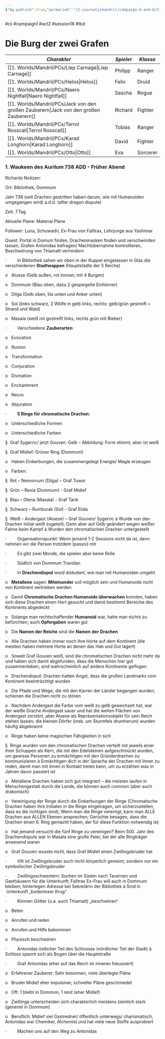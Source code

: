 ```yaml
---
{"dg-publish":true,"permalink":"/2-journals/mandril/campaign-b-and-b/2-act/2024-01-18/"}
---
```


#cii #campaign1 #act2 #session18 #tbd 

# Die Burg der zwei Grafen

| *Charakter* | *Spieler* | *Klasse* |
| ----------- | ----------- | ----------- |
| [[1. Worlds/Mandril/PCs/Liep Carnage\|Liep Carnage]] | Philipp | Ranger |
| [[1. Worlds/Mandril/PCs/Helos\|Helos]] | Felix | Druid |
| [[1. Worlds/Mandril/PCs/Naero Nightfall\|Naero Nightfall]] | Sascha | Rogue |
| [[1. Worlds/Mandril/PCs/Jack von den großen Zauberern\|Jack von den großen Zauberern]] | Richard | Fighter |
| [[1. Worlds/Mandril/PCs/Terrol Rosscall\|Terrol Rosscall]] | Tobias | Ranger |
| [[1. Worlds/Mandril/PCs/Karad Longhorn\|Karad Longhorn]] | David | Fighter |
| [[1. Worlds/Mandril/PCs/Otto\|Otto]] | Eva | Sorcerer |

### 1. Waukeen des Aurilum 738 ADD - Früher Abend

Richards Notizen:

Ort: Bibliothek, Dommum

Jahr 738 (seit Drachen gestritten haben darum, wie mit Humanoiden umgegangen wird) a.d.d. (after dragon dispute)

Zeit: 7.Tag

Aktuelle Plane: Material Plane

Follower: Luna, Schuwadri, Ex-Frau von Falltrax, Lehrjunge aus Yashimar

Quest: Portal in Domum finden, Drachenmasken finden und verschwinden lassen, Grafen Antonidas befragen/ Machtübernahme kontrollieren, Beschwörung von Thiamatt verhindern

·         In Bibliothek sahen wir oben in der Kuppel eingelassen in Glas die verschiedenen **Stadtwappen** (Hauptstädte der 5 Reiche)

o   Aluese (Gelb außen, rot innnen, mit 4 Burgen)

o   Dommum (Blau oben, dazu 2 gespiegelte Einhörner)

o   Dilga (Gelb oben, lila unten und Anker unten)

o   Sol (links schwarz, 2 Wölfe in gelb links, rechts: gelb/grün gestreift = Strand und Wald)

o   Masala (weiß rot gestreift links, rechts grün mit Bieber)

·         Verschiedene **Zauberarten**:

o   Evocation

o   Illusion

o   Transformation

o   Conjuration

o   Divination

o   Enchantment

o   Necro

o   Abjuration

·         **5 Ringe für chromatische Drachen:**

o   Unterschiedliche Formen

o   Unterschiedliche Farben

§  Graf Sygerric/ jetzt Gouven: Gelb – Abbildung: Form stimmt, aber ist weiß

§  Graf Midief: Grüner Ring (Dommum)

o   Haben Einkerbungen, die zusammengelegt Energie/ Magie erzeugen

o   Farben:

§  Rot – Nemornum (Dilga) – Graf Tuwor

§  Grün – Rexia (Dommum) - Graf Midief

§  Blau – Olena (Masala) - Graf Tarik

§  Schwarz – Rumburak (Sol) - Graf Elida

§  Weiß – Andergast (Aluese) – Graf Gouven/ Sygerric à Wurde von den Drachen initial weiß zugeteilt; Dann aber auf Gelb geändert wegen weißer Fahne beim Kampf à Wurden den chromatischen Drachen untergestellt

·         Organisationspunkt: Wenn jemand 1-2 Sessions nicht da ist, dann nehmen wir die Person trotzdem (passiv) mit

·         Es gibt zwei Monde, die spielen aber keine Rolle

·         Südlich von Dommum Travidan

·         In **Drachendisput** wurd diskutiert, wie man mit Humanoiden umgeht

o   **Metallene** sagen: **Miteinander** soll möglich sein und Humanoide nicht von Kontinent vertrieben werden

o   Damit **Chromatische Drachen Humanoide überwachen** konnten, haben sich diese Drachen einen Hort gesucht und damit bestimmt Bereiche des Kontinents abgedeckt

o   Solange man rechtschaffender **Humanoid** war, hatte man nichts zu befürchten; auch **Opfergaben** waren gut

o   Die **Namen der Reiche** sind die **Namen** **der** **Drachen**

o   Alle Drachen haben immer noch ihre Horte auf dem Kontinent (die meisten haben mehrere Horte an denen das Hab und Gut lagert)

o   Soweit Graf Gouven weiß, sind die chromatischen Drachen nicht mehr da und haben sich damit abgefunden, dass die Menschen hier gut zusammenleben; sind wahrscheinlich auf andere Kontinente geflogen

o   Drachendisput: Drachen hatten Angst, dass die großen Landmarks vom Kontinent beeinträchtigt wurden

o   Die Pfade und Wege, die mit den Karren der Länder begangen wurden, schienen die Drachen nicht zu stören

o   Nachdem Andergast die Farbe vom weiß zu gelb gewechselt hat, war der weiße Drache Andergast sauer und hat die weiten Flächen von Andergast zerstört, aber Aluese als Repräsentationsobjekt für sein Reich stehen lassen; die kleinen Dörfer (insb. um Sturmfels drumherum) wurden häufig abgebrannt

o   Ringe haben keine magischen Fähigkeiten in sich

§  Ringe wurden von den chromatischen Drachen verteilt mit jeweils einer ihrer Schuppen als Kern, die mit den Edelsteinen aufgeschmückt wurden, um gewisse Personen zu ermächtigen mit den Gründerdrachen zu kommunizieren à Ermächtigen dich in der Sprache der Drachen mit ihnen zu reden, damit man mit ihnen in Kontakt treten kann, um zu erzählen was in Jahren davor passiert ist

o   Metallene Drachen haben sich gut integriert – die meisten laufen in Menschengestalt durch die Lande, die können auch common (aber auch drakonisch)

o   Vereinigung der Ringe durch die Einkerbungen der Ringe (Chromatische Drachen haben ihre Initialen in die Ringe eingetragen, um sicherzustellen, dass es die richtigen sind); Wenn man die Ringe vereinigt, kann man ALLE Drachen aus ALLEN Ebenen ansprechen; Gerüchte besagen, dass die Drachen einen 6. Ring gemacht haben, der für diese Funktion notwendig ist;

o   Hat jemand versucht die fünf Ringe zu vereinigen? Beim 500. Jahr des Drachendisputs war in Masala eine große Feier, bei der alle Ringträger anwesend waren

o   Graf Gouven wusste nicht, dass Graf Midief einen Zwillingsbruder hat

·         Vllt ist Zwillingsbruder auch nicht körperlich gemeint, sondern nur ein symbolischer Zwillingsbruder

·         Zwillingsschwestern: Suchen im Süden nach Tavernen und Gasthäusern für die Unterkunft; Falltrax Ex-Frau will auch in Dommum bleiben; hinterlegen Adresse bei Sekretärin der Bibliothek à Sind in  Unterkunft „bodenloser Krug“

·         Können Götter (u.a. auch Thiamatt) „beschwören“

o   Beten

o   Anrufen und reden

o   Anrufen und Hilfe bekommen

o   Physisch beschwören

·         Antonidas östlicher Teil des Schlosses (nördlicher Teil der Stadt) à Schloss spannt sich als Bogen über die Hauptstraße

·         Graf Antonidas (eher auf das Reich im inneren fokussiert)

o   Erfahrener Zauberer: Sehr besonnen, viele überlegte Pläne

o   Bruder Midief eher impulsiver, schneller Pläne geschmiedet

o   Oft: 1 bleibt in Dommon, 1 reist (eher Midief)

o   Zwillinge unterscheiden sich charakterlich meistens ziemlich stark (generell in Dommum)

o   Beruflich: Midief viel Gastredner/ öffentlich unterwegs/ charismatisch, Antonidas war Chemiker, Alchemist und hat viele neue Stoffe ausprobiert

·         Machen uns auf den Weg zu Antonidas